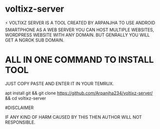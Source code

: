 # voltixz-server

⚡ VOLTIXZ SERVER IS A TOOL CREATED BY ARPANJHA
   TO USE ANDROID SMARTPHONE AS A WEB SERVER
   YOU CAN HOST MULTIPLE WEBSITES, WORDPRESS 
   WEBSITE WITH ANY DOMAIN. BUT GENRALLY YOU
   WILL GET A NGROK SUB DOMAIN.

# ALL IN ONE COMMAND TO INSTALL TOOL

JUST COPY PASTE AND ENTER IT IN YOUR TEMRUX. 

apt install git && git clone https://github.com/Arpanjha234/voltixz-server/ && cd voltixz-server

#DISCLAIMER

IF ANY KIND OF HARM CAUSED BY THIS THEN AUTHOR
WILL NOT RESPONSIBLE.
